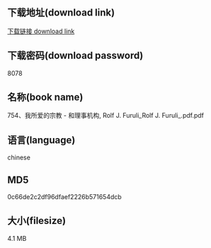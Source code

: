 ## 下载地址(download link)
[下载链接 download link](https://voluble-croquembouche-d321dc.netlify.app/?s=754%E3%80%81%E6%88%91%E6%89%80%E7%88%B1%E7%9A%84%E5%AE%97%E6%95%99+-+%E5%92%8C%E7%90%86%E4%BA%8B%E6%9C%BA%E6%9E%84%2C+Rolf+J.+Furuli_Rolf+J.+Furuli_.pdf)

## 下载密码(download password)
8078

## 名称(book name)
754、我所爱的宗教 - 和理事机构, Rolf J. Furuli_Rolf J. Furuli_.pdf.pdf

## 语言(language)
chinese

## MD5
0c66de2c2df96dfaef2226b571654dcb

## 大小(filesize)
4.1 MB
